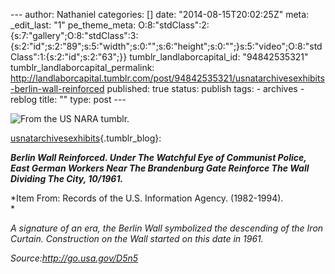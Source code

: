 --- author: Nathaniel categories: \[\] date: "2014-08-15T20:02:25Z"
meta: \_edit\_last: "1" pe\_theme\_meta:
O:8:"stdClass":2:{s:7:"gallery";O:8:"stdClass":3:{s:2:"id";s:2:"89";s:5:"width";s:0:"";s:6:"height";s:0:"";}s:5:"video";O:8:"stdClass":1:{s:2:"id";s:2:"63";}}
tumblr\_landlaborcapital\_id: "94842535321"
tumblr\_landlaborcapital\_permalink:
http://landlaborcapital.tumblr.com/post/94842535321/usnatarchivesexhibits-berlin-wall-reinforced
published: true status: publish tags: - archives - reblog title: ""
type: post ---

<div class="media image">

![From the US NARA
tumblr.](%7B%7B%20site.baseurl%20%7D%7D/assets/berlin.jpg)

</div>

[usnatarchivesexhibits](http://landlaborcapital.s3.amazonaws.com/pix/berlin.jpg){.tumblr_blog}:

***Berlin Wall Reinforced. Under The Watchful Eye of Communist Police,
East German Workers Near The Brandenburg Gate Reinforce The Wall
Dividing The City, 10/1961.***

*Item From: Records of the U.S. Information Agency. (1982-1994).\
*

*A signature of an era, the Berlin Wall symbolized the descending of the
Iron Curtain. Construction on the Wall started on this date in 1961.*

*Source:<http://go.usa.gov/D5n5>*
